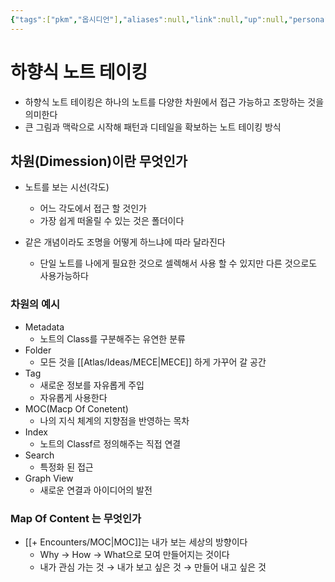 ```yaml
---
{"tags":["pkm","옵시디언"],"aliases":null,"link":null,"up":null,"persona":"[[🔥 PKM Manager]]","index":null,"related":["[[Obsidian 101]]","[[구요한의 하향식 노트 테이킹]]"],"date_created":"2024-03-21","date_modified":"2024-03-21","dg-publish":true,"permalink":"/atlas/ideas/pkm/top-down-note-taking/","dgPassFrontmatter":true,"noteIcon":"1","created":"2024-03-21T11:00:21.596+09:00","updated":"2024-03-21T11:44:43.909+09:00"}
---
```


# 하향식 노트 테이킹
- 하향식 노트 테이킹은 하나의 노트를 다양한 차원에서 접근 가능하고 조망하는 것을 의미한다
- 큰 그림과 맥락으로 시작해 패턴과 디테일을 확보하는 노트 테이킹 방식
## 차원(Dimession)이란 무엇인가
- 노트를 보는 시선(각도)
	- 어느 각도에서 접근 할 것인가
	- 가장 쉽게 떠올릴 수 있는 것은 폴더이다

- 같은 개념이라도 조명을 어떻게 하느냐에 따라 달라진다
	- 단일 노트를 나에게 필요한 것으로 셀렉해서 사용 할 수 있지만 다른 것으로도 사용가능하다
### 차원의 예시
- Metadata
	- 노트의 Class를 구분해주는 유연한 분류
- Folder
	- 모든 것을 [[Atlas/Ideas/MECE\|MECE]] 하게 가꾸어 갈 공간
- Tag
	- 새로운 정보를 자유롭게 주입
	- 자유롭게 사용한다
- MOC(Macp Of Conetent)
	- 나의 지식 체계의 지향점을 반영하는 목차
- Index 
	- 노트의 Classf르 정의해주는 직접 연결
- Search
	- 특정화 된 접근
- Graph View
	- 새로운 연결과 아이디어의 발전
### Map Of Content 는 무엇인가
- [[+ Encounters/MOC\|MOC]]는 내가 보는 세상의 방향이다
	- Why → How → What으로 모여 만들어지는 것이다
	- 내가 관심 가는 것 → 내가 보고 싶은 것 → 만들어 내고 싶은 것